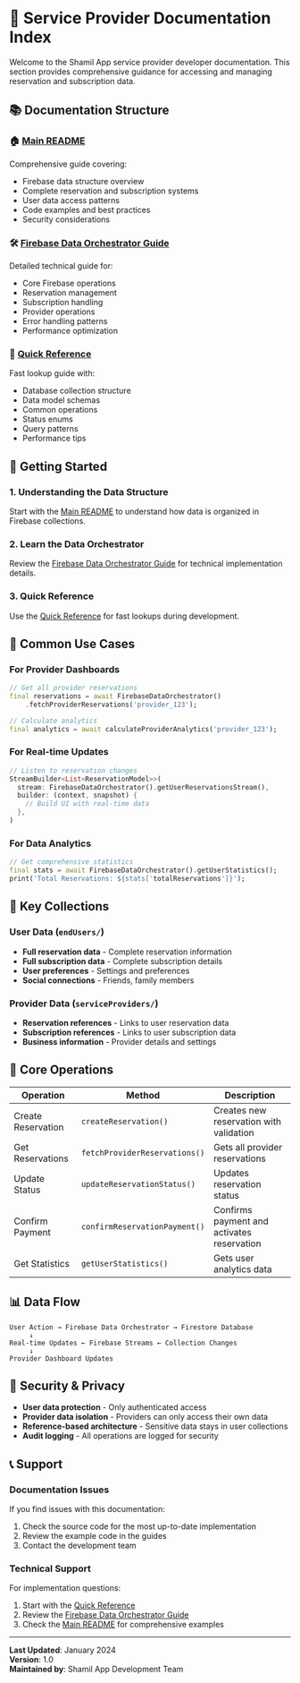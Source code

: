 # 🏢 Service Provider Documentation Index

Welcome to the Shamil App service provider developer documentation. This section provides comprehensive guidance for accessing and managing reservation and subscription data.

## 📚 Documentation Structure

### 🏠 [Main README](README.md)
Comprehensive guide covering:
- Firebase data structure overview
- Complete reservation and subscription systems
- User data access patterns
- Code examples and best practices
- Security considerations

### 🛠️ [Firebase Data Orchestrator Guide](firebase-data-orchestrator-guide.md)
Detailed technical guide for:
- Core Firebase operations
- Reservation management
- Subscription handling
- Provider operations
- Error handling patterns
- Performance optimization

### 📖 [Quick Reference](quick-reference.md)
Fast lookup guide with:
- Database collection structure
- Data model schemas
- Common operations
- Status enums
- Query patterns
- Performance tips

## 🚀 Getting Started

### 1. Understanding the Data Structure
Start with the [Main README](README.md) to understand how data is organized in Firebase collections.

### 2. Learn the Data Orchestrator
Review the [Firebase Data Orchestrator Guide](firebase-data-orchestrator-guide.md) for technical implementation details.

### 3. Quick Reference
Use the [Quick Reference](quick-reference.md) for fast lookups during development.

## 🎯 Common Use Cases

### For Provider Dashboards
```dart
// Get all provider reservations
final reservations = await FirebaseDataOrchestrator()
    .fetchProviderReservations('provider_123');

// Calculate analytics
final analytics = await calculateProviderAnalytics('provider_123');
```

### For Real-time Updates
```dart
// Listen to reservation changes
StreamBuilder<List<ReservationModel>>(
  stream: FirebaseDataOrchestrator().getUserReservationsStream(),
  builder: (context, snapshot) {
    // Build UI with real-time data
  },
)
```

### For Data Analytics
```dart
// Get comprehensive statistics
final stats = await FirebaseDataOrchestrator().getUserStatistics();
print('Total Reservations: ${stats['totalReservations']}');
```

## 🔗 Key Collections

### User Data (`endUsers/`)
- **Full reservation data** - Complete reservation information
- **Full subscription data** - Complete subscription details
- **User preferences** - Settings and preferences
- **Social connections** - Friends, family members

### Provider Data (`serviceProviders/`)
- **Reservation references** - Links to user reservation data
- **Subscription references** - Links to user subscription data
- **Business information** - Provider details and settings

## 🔧 Core Operations

| Operation | Method | Description |
|-----------|--------|-------------|
| Create Reservation | `createReservation()` | Creates new reservation with validation |
| Get Reservations | `fetchProviderReservations()` | Gets all provider reservations |
| Update Status | `updateReservationStatus()` | Updates reservation status |
| Confirm Payment | `confirmReservationPayment()` | Confirms payment and activates reservation |
| Get Statistics | `getUserStatistics()` | Gets user analytics data |

## 📊 Data Flow

```
User Action → Firebase Data Orchestrator → Firestore Database
     ↓
Real-time Updates ← Firebase Streams ← Collection Changes
     ↓
Provider Dashboard Updates
```

## 🔐 Security & Privacy

- **User data protection** - Only authenticated access
- **Provider data isolation** - Providers can only access their own data
- **Reference-based architecture** - Sensitive data stays in user collections
- **Audit logging** - All operations are logged for security

## 📞 Support

### Documentation Issues
If you find issues with this documentation:
1. Check the source code for the most up-to-date implementation
2. Review the example code in the guides
3. Contact the development team

### Technical Support
For implementation questions:
1. Start with the [Quick Reference](quick-reference.md)
2. Review the [Firebase Data Orchestrator Guide](firebase-data-orchestrator-guide.md)
3. Check the [Main README](README.md) for comprehensive examples

---

**Last Updated**: January 2024  
**Version**: 1.0  
**Maintained by**: Shamil App Development Team 